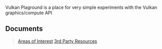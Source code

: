 Vulkan Plaground is a place for very simple experiments with the Vulkan graphics/compute API

## Documents
> [Areas of Interest](docs/AreasOfInterest.md)
> [3rd Party Resources](docs/3rdPartyResources.md)
